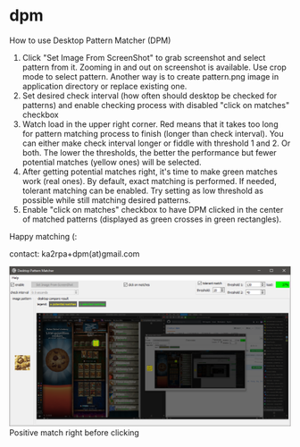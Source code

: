 # dpm
How to use Desktop Pattern Matcher (DPM)

1. Click "Set Image From ScreenShot" to grab screenshot and select pattern from it.
   Zooming in and out on screenshot is available. Use crop mode to select pattern.
   Another way is to create pattern.png image in application directory or replace existing one.
2. Set desired check interval (how often should desktop be checked for patterns) and enable
   checking process with disabled "click on matches" checkbox
3. Watch load in the upper right corner. Red means that it takes too long for pattern matching 
   process to finish (longer than check interval).
   You can either make check interval longer or fiddle with threshold 1 and 2. Or both.
   The lower the thresholds, the better the performance but fewer potential matches (yellow ones) will be selected.
4. After getting potential matches right, it's time to make green matches work (real ones).
   By default, exact matching is performed. If needed, tolerant matching can be enabled.
   Try setting as low threshold as possible while still matching desired patterns.
5. Enable "click on matches" checkbox to have DPM clicked in the center of matched patterns 
   (displayed as green crosses in green rectangles).
   
Happy matching (:

contact: ka2rpa+dpm(at)gmail.com

![right before clicking](dpm.png)
Positive match right before clicking
